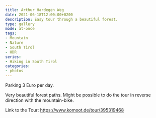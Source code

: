```yaml
---
title: Arthur Hardegen Weg
date: 2021-06-18T12:00:00+0200
description: Easy tour through a beautiful forest.
type: gallery
mode: at-once
tags:
- Mountain
- Nature
- South Tirol
- HDR
series:
- Hiking in South Tirol
categories:
- photos
---
```


Parking 3 Euro per day.

Very beautiful forest paths. Might be possible to do the tour in reverse
direction with the mountain-bike.

Link to the Tour:
https://www.komoot.de/tour/395319468
